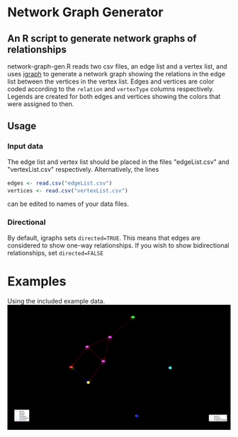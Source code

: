 # Network Graph Generator
## An R script to generate network graphs of relationships

network-graph-gen.R reads two csv files, an edge list and a vertex list,
and uses [igraph](http://igraph.org/) to generate a network graph
showing the relations in the edge list between the vertices in the vertex list.
Edges and vertices are color coded according to the `relation` and
`vertexType` columns respectively.
Legends are created for both edges and vertices showing the colors
that were assigned to then.

## Usage
### Input data
The edge list and vertex list should be placed in the files
"edgeList.csv" and "vertexList.csv" respectively.
Alternatively, the lines
```R
edges <- read.csv("edgeList.csv")
vertices <- read.csv("vertexList.csv")
```
can be edited to names of your data files.

### Directional
By default, igraphs sets `directed=TRUE`.
This means that edges are considered to show one-way relationships.
If you wish to show bidirectional relationships, set `directed=FALSE`

# Examples
Using the included example data.
![Alice and Bob - key exchange](network-graph.png)
